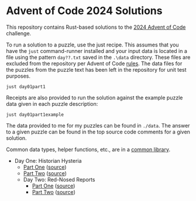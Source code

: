 # Advent of Code 2024 Solutions

This repository contains Rust-based solutions to the [2024 Advent of Code](https://adventofcode.com/2024/about) 
challenge.

To run a solution to a puzzle, use the just recipe. This assumes that you have the `just` command-runner installed
and your input data is located in a file using the pattern `day??.txt` saved in the `.\data` directory. These files
are excluded from the repository per Advent of Code [rules](https://adventofcode.com/2024/about). The data files for
the puzzles from the puzzle text has been left in the repository for unit test purposes.

```shell
just day01part1
```

Receipts are also provided to run the solution against the example puzzle data given in each puzzle description:

```shell
just day01part1example
```

The data provided to me for my puzzles can be found in `./data`. The answer to a given puzzle can be found in
the top source code comments for a given solution. 

Common data types, helper functions, etc., are in a [common library](lib/src/lib.rs).

* Day One: Historian Hysteria
    * [Part One](day01part1/README.md) ([source](day01part1/src/main.rs))
    * [Part Two](day01part1/README.md) ([source](day01part2/src/main.rs))
  * Day Two: Red-Nosed Reports
    * [Part One](day02part1/README.md) ([source](day02part1/src/main.rs))
    * [Part Two](day02part2/README.md) ([source](day02part2/src/main.rs))
